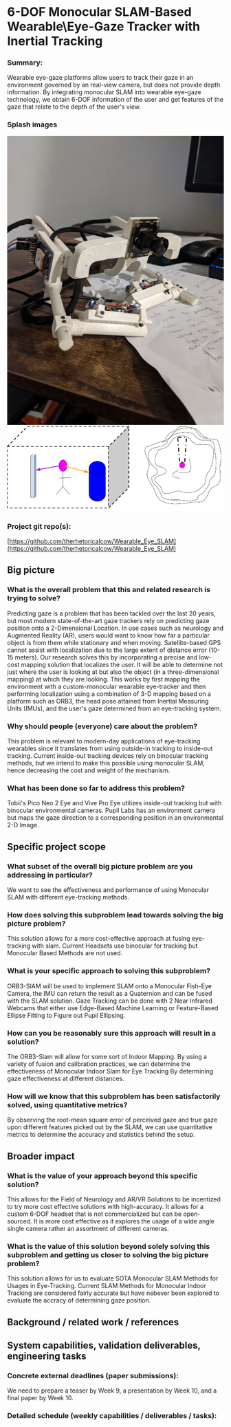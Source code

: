 # 6-DOF Monocular SLAM-Based Wearable\\Eye-Gaze Tracker with Inertial Tracking

### Summary:
Wearable eye-gaze platforms allow users to track their gaze in an environment governed by an real-view camera, but does not provide depth information. By integrating monocular SLAM into wearable eye-gaze technology, we obtain 6-DOF information of the user and get features of the gaze that relate to the depth of the user's view.

### Splash images
![Figure 1](/assets/images/fig1.jpg) 
![Figure 2](/assets/images/fig2.png)

### Project git repo(s):
[https://github.com/therhetoricalcow/Wearable_Eye_SLAM](https://github.com/therhetoricalcow/Wearable_Eye_SLAM)

## Big picture 

### What is the overall problem that this and related research is trying to solve?
Predicting gaze is a problem that has been tackled over the last 20 years, but most modern state-of-the-art gaze trackers rely on predicting gaze position onto a 2-Dimensional Location. In use cases such as neurology and Augmented Reality (AR), users would want to know how far a particular object is from them while stationary and when moving. Satellite-based GPS cannot assist with localization due to the large extent of distance error (10-15 meters). Our research solves this by incorporating a precise and low-cost mapping solution that localizes the user.  It will be able to determine not just where the user is looking at but also the object (in a three-dimensional mapping) at which they are looking. This works by first mapping the environment with a custom-monocular wearable eye-tracker and then performing localization using a combination of 3-D mapping based on a platform such as ORB3, the head pose attained from Inertial Measuring Units (IMUs), and the user's gaze determined from an eye-tracking system.  

### Why should people (everyone) care about the problem?
This problem is relevant to modern-day applications of eye-tracking wearables since it translates from using outside-in tracking to inside-out tracking. Current inside-out tracking devices rely on binocular tracking methods, but we intend to make this possible using monocular SLAM, hence decreasing the cost and weight of the mechanism.  

### What has been done so far to address this problem?
Tobii's Pico Neo 2 Eye and Vive Pro Eye utilizes inside-out tracking but with binocular environmental cameras. Pupil Labs has an environment camera but maps the gaze direction to a corresponding position in an environmental 2-D Image.  

## Specific project scope

### What subset of the overall big picture problem are you addressing in particular?
We want to see the effectiveness and performance of using Monocular SLAM with different eye-tracking methods.  

### How does solving this subproblem lead towards solving the big picture problem?
This solution allows for a more cost-effective approach at fusing eye-tracking with slam. Current Headsets use binocular for tracking but Monocular Based Methods are not used.  

### What is your specific approach to solving this subproblem?
ORB3-SlAM will be used to implement SLAM onto a Monocular Fish-Eye Camera, the IMU can return the result as a Quaternion and can be fused with the SLAM solution. Gaze Tracking can be done with 2 Near Infrared Webcams that either use Edge-Based Machine Learning or Feature-Based Ellipse Fitting to Figure out Pupil Ellipsing.  

### How can you be reasonably sure this approach will result in a solution?
The ORB3-Slam will allow for some sort of Indoor Mapping. By using a variety of fusion and calibration practices, we can determine the effectiveness of Monocular Indoor Slam for Eye Tracking By determining gaze effectiveness at different distances.  

### How will we know that this subproblem has been satisfactorily solved, using quantitative metrics?
By observing the root-mean square error of perceived gaze and true gaze upon different features picked out by the SLAM, we can use quantitative metrics to determine the accuracy and statistics behind the setup.  

## Broader impact

### What is the value of your approach beyond this specific solution?
This allows for the Field of Neurology and AR/VR Solutions to be incentized to try more cost effective solutions with high-accuracy. It allows for a custom 6-DOF headset that is not commercialized but can be open-sourced. It is more cost effective as it explores the usage of a wide angle single camera rather an assortment of different cameras.  

### What is the value of this solution beyond solely solving this subproblem and getting us closer to solving the big picture problem?
This solution allows for us to evaluate SOTA Monocular SLAM Methods for Usages in Eye-Tracking. Current SLAM Methods for Monocular Indoor Tracking are considered fairly accurate but have nebever been explored to evaluate the accracy of determining gaze position.  

## Background / related work / references

## System capabilities, validation deliverables, engineering tasks

### Concrete external deadlines (paper submissions):
We need to prepare a teaser by Week 9, a presentation by Week 10, and a final paper by Week 10.  

### Detailed schedule (weekly capabilities / deliverables / tasks):
